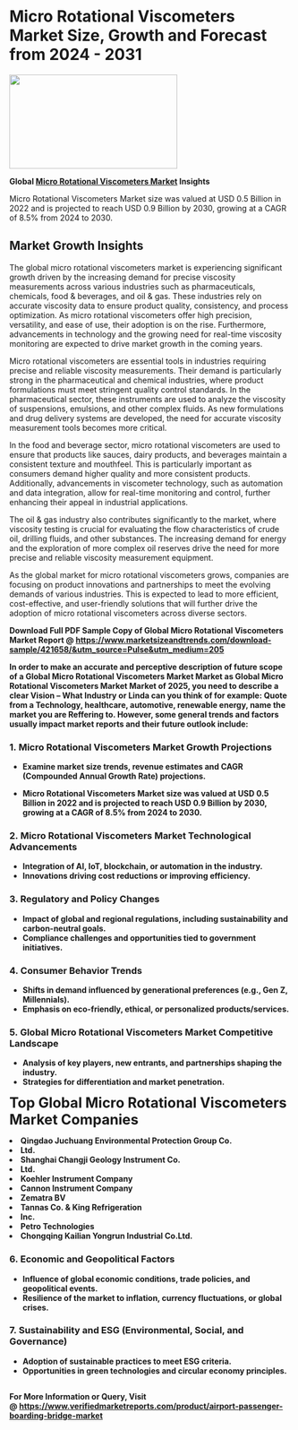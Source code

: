 <H1>Micro Rotational Viscometers Market Size, Growth and Forecast from 2024 - 2031</H1><img class="aligncenter size-medium wp-image-584254" src="https://thirdeyenews.in/wp-content/uploads/2024/09/Global-Market-Research-300x168.jpeg" alt="" width="300" height="168" /><p><strong>Global&nbsp;<a href="https://www.marketsizeandtrends.com/download-sample/421658/&amp;utm_source=Pulse&amp;utm_medium=205">Micro Rotational Viscometers Market</a> Insights</strong></p><p>Micro Rotational Viscometers Market size was valued at USD 0.5 Billion in 2022 and is projected to reach USD 0.9 Billion by 2030, growing at a CAGR of 8.5% from 2024 to 2030.</p><p><h2>Market Growth Insights</h2> <p>The global micro rotational viscometers market is experiencing significant growth driven by the increasing demand for precise viscosity measurements across various industries such as pharmaceuticals, chemicals, food & beverages, and oil & gas. These industries rely on accurate viscosity data to ensure product quality, consistency, and process optimization. As micro rotational viscometers offer high precision, versatility, and ease of use, their adoption is on the rise. Furthermore, advancements in technology and the growing need for real-time viscosity monitoring are expected to drive market growth in the coming years.</p> <p><strong></strong></p> <p>Micro rotational viscometers are essential tools in industries requiring precise and reliable viscosity measurements. Their demand is particularly strong in the pharmaceutical and chemical industries, where product formulations must meet stringent quality control standards. In the pharmaceutical sector, these instruments are used to analyze the viscosity of suspensions, emulsions, and other complex fluids. As new formulations and drug delivery systems are developed, the need for accurate viscosity measurement tools becomes more critical.</p> <p>In the food and beverage sector, micro rotational viscometers are used to ensure that products like sauces, dairy products, and beverages maintain a consistent texture and mouthfeel. This is particularly important as consumers demand higher quality and more consistent products. Additionally, advancements in viscometer technology, such as automation and data integration, allow for real-time monitoring and control, further enhancing their appeal in industrial applications.</p> <p>The oil & gas industry also contributes significantly to the market, where viscosity testing is crucial for evaluating the flow characteristics of crude oil, drilling fluids, and other substances. The increasing demand for energy and the exploration of more complex oil reserves drive the need for more precise and reliable viscosity measurement equipment.</p> <p>As the global market for micro rotational viscometers grows, companies are focusing on product innovations and partnerships to meet the evolving demands of various industries. This is expected to lead to more efficient, cost-effective, and user-friendly solutions that will further drive the adoption of micro rotational viscometers across diverse sectors.</p> <p><strong></p><p><span class=""><strong>Download Full PDF Sample Copy of Global Micro Rotational Viscometers Market Report</strong> @ <a href="https://www.marketsizeandtrends.com/download-sample/421658/&amp;utm_source=Pulse&amp;utm_medium=205" target="_blank">https://www.marketsizeandtrends.com/download-sample/421658/&amp;utm_source=Pulse&amp;utm_medium=205</a></span></p><p>In order to make an accurate and perceptive description of future scope of a Global&nbsp;Micro Rotational Viscometers Market Market as Global&nbsp;Micro Rotational Viscometers Market Market of 2025, you need to describe a clear Vision &ndash; What Industry or Linda can you think of for example: Quote from a Technology, healthcare, automotive, renewable energy, name the market you are Reffering to. However, some general trends and factors usually impact market reports and their future outlook include:</p><h3>1.&nbsp;<strong>Micro Rotational Viscometers Market Growth Projections</strong></h3><ul><li>Examine market size trends, revenue estimates and CAGR (Compounded Annual Growth Rate) projections.</li><li><p>Micro Rotational Viscometers Market size was valued at USD 0.5 Billion in 2022 and is projected to reach USD 0.9 Billion by 2030, growing at a CAGR of 8.5% from 2024 to 2030.</p></li></ul><h3>2.&nbsp;<strong>Micro Rotational Viscometers Market Technological Advancements</strong></h3><ul><li>Integration of AI, IoT, blockchain, or automation in the industry.</li><li>Innovations driving cost reductions or improving efficiency.</li></ul><h3>3.&nbsp;<strong>Regulatory and Policy Changes</strong></h3><ul><li>Impact of global and regional regulations, including sustainability and carbon-neutral goals.</li><li>Compliance challenges and opportunities tied to government initiatives.</li></ul><h3>4.&nbsp;<strong>Consumer Behavior Trends</strong></h3><ul><li>Shifts in demand influenced by generational preferences (e.g., Gen Z, Millennials).</li><li>Emphasis on eco-friendly, ethical, or personalized products/services.</li></ul><h3>5.&nbsp;<strong>Global Micro Rotational Viscometers Market Competitive Landscape</strong></h3><ul><li>Analysis of key players, new entrants, and partnerships shaping the industry.</li><li>Strategies for differentiation and market penetration.</li></ul><p data-pm-slice="1 1 []"><span style="color: inherit; font-family: inherit; font-size: 25px;">Top Global Micro Rotational Viscometers Market Companies</span></p><div class="" data-test-id=""><p><li>Qingdao Juchuang Environmental Protection Group Co.</li><li> Ltd.</li><li> Shanghai Changji Geology Instrument Co.</li><li> Ltd.</li><li> Koehler Instrument Company</li><li> Cannon Instrument Company</li><li> Zematra BV</li><li> Tannas Co. & King Refrigeration</li><li> Inc.</li><li> Petro Technologies</li><li> Chongqing Kailian Yongrun Industrial Co.Ltd.</li></p></div><h3>6.&nbsp;<strong>Economic and Geopolitical Factors</strong></h3><ul><li>Influence of global economic conditions, trade policies, and geopolitical events.</li><li>Resilience of the market to inflation, currency fluctuations, or global crises.</li></ul><h3>7.&nbsp;<strong>Sustainability and ESG (Environmental, Social, and Governance)</strong></h3><ul><li>Adoption of sustainable practices to meet ESG criteria.</li><li>Opportunities in green technologies and circular economy principles.</li></ul><h2><strong style="font-size: 14px;">For More Information or Query, Visit @&nbsp;</strong><a style="background-color: #ffffff; font-size: 14px;" href="https://www.marketsizeandtrends.com/report/micro-rotational-viscometers-market/" target="_blank">https://www.verifiedmarketreports.com/product/airport-passenger-boarding-bridge-market</a></h2>
